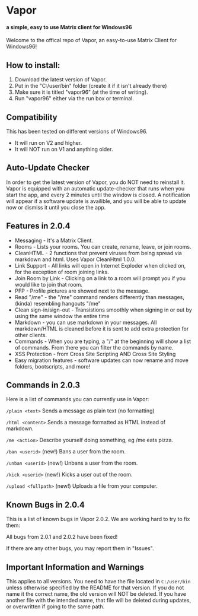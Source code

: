 # Vapor
#### a simple, easy to use Matrix client for Windows96

Welcome to the offical repo of Vapor, an easy-to-use Matrix Client for Windows96!

## How to install:
1. Download the latest version of Vapor.
2. Put in the "C:/user/bin" folder (create it if it isn't already there)
3. Make sure it is titled "vapor96" (at the time of writing).
4. Run "vapor96" either via the run box or terminal.

## Compatibility
This has been tested on different versions of Windows96.
* It will run on V2 and higher.
* It will NOT run on V1 and anything older.

## Auto-Update Checker
In order to get the latest version of Vapor, you do NOT need to reinstall it.
Vapor is equipped with an automatic update-checker that runs when you start the app,
and every 2 minutes until the window is closed.
A notification will appear if a software update is availible, and you will be able to update now or dismiss it until you close the app.

## Features in 2.0.4
* Messaging - It's a Matrix Client.
* Rooms - Lists your rooms. You can create, rename, leave, or join rooms.
* CleanHTML - 2 functions that prevent viruses from being spread via markdown and html. Uses Vapor CleanHtml 1.0.0.
* Link Support - All links will open in Internet Exploder when clicked on, for the exception of room joining links.
* Join Room by Link - Clicking on a link to a room will prompt you if you would like to join that room.
* PFP - Profile pictures are showed next to the message.
* Read "/me" - the "/me" command renders differently than messages, (kinda) resembling hangouts "/me"
* Clean sign-in/sign-out - Transistions smoothly when signing in or out by using the same window the entire time
* Markdown - you can use markdown in your messages. All markdown/HTML is cleaned before it is sent to add extra protection for other clients.
* Commands - When you are typing, a "/" at the beginning will show a list of commands. From there you can filter the commands by name.
* XSS Protection - from Cross Site Scripting AND Cross Site Styling
* Easy migration features - software updates can now rename and move folders, bootscripts, and more!

## Commands in 2.0.3
Here is a list of commands you can currently use in Vapor:

`/plain <text>` Sends a message as plain text (no formatting)

`/html <content>` Sends a message formatted as HTML instead of markdown.

`/me <action>` Describe yourself doing something, eg /me eats pizza.

`/ban <userid>` (new!) Bans a user from the room.

`/unban <userid>` (new!) Unbans a user from the room.

`/kick <userid>` (new!) Kicks a user out of the room.

`/upload <fullpath>` (new!) Uploads a file from your computer.

## Known Bugs in 2.0.4
This is a list of known bugs in Vapor 2.0.2. We are working hard to try to fix them:

All bugs from 2.0.1 and 2.0.2 have been fixed!


If there are any other bugs, you may report them in "Issues".


## Important Information and Warnings
This applies to all versions. You need to have the file located in `C:/user/bin` unless otherwise specified by the README for that version.
If you do not name it the correct name, the old version will NOT be deleted. If you have another file with the intended name,
that file will be deleted during updates, or overwritten if going to the same path.
